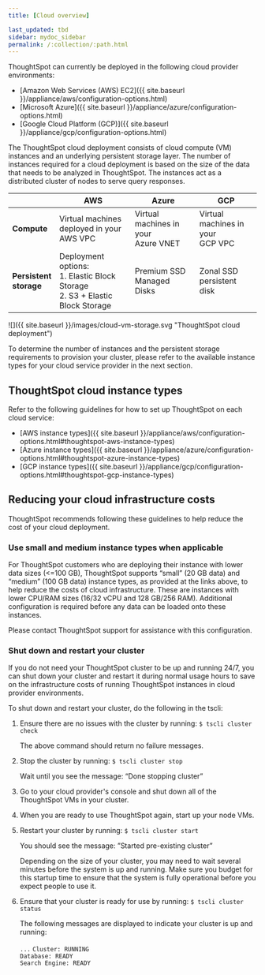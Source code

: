 ```yaml
---
title: [Cloud overview]

last_updated: tbd
sidebar: mydoc_sidebar
permalink: /:collection/:path.html
---
```

ThoughtSpot can currently be deployed in the following cloud provider environments:

- [Amazon Web Services (AWS) EC2]({{ site.baseurl }}/appliance/aws/configuration-options.html)
- [Microsoft Azure]({{ site.baseurl }}/appliance/azure/configuration-options.html)
- [Google Cloud Platform (GCP)]({{ site.baseurl }}/appliance/gcp/configuration-options.html)

The ThoughtSpot cloud deployment consists of cloud compute (VM) instances and an underlying persistent storage layer. The number of instances required for a cloud deployment is based on the size of the data that needs to be analyzed in ThoughtSpot. The instances act as a distributed cluster of nodes to serve query responses.  

| | AWS | Azure | GCP |
| --- | --- | --- | --- |
| <b>Compute<b> | Virtual machines deployed in your<br>AWS VPC | Virtual machines in your<br>Azure VNET | Virtual machines in your<br>GCP VPC |
| <b>Persistent <br>storage<b> | Deployment options:<br>1. Elastic Block Storage<br>2. S3 + Elastic Block Storage | Premium SSD Managed Disks | Zonal SSD persistent disk |

![]({{ site.baseurl }}/images/cloud-vm-storage.svg "ThoughtSpot cloud deployment")

To determine the number of instances and the persistent storage requirements to provision your cluster, please refer to the available instance types for your cloud service provider in the next section.

## ThoughtSpot cloud instance types

Refer to the following guidelines for how to set up ThoughtSpot on each cloud service:

- [AWS instance types]({{ site.baseurl }}/appliance/aws/configuration-options.html#thoughtspot-aws-instance-types)
- [Azure instance types]({{ site.baseurl }}/appliance/azure/configuration-options.html#thoughtspot-azure-instance-types)
- [GCP instance types]({{ site.baseurl }}/appliance/gcp/configuration-options.html#thoughtspot-gcp-instance-types)

## Reducing your cloud infrastructure costs

ThoughtSpot recommends following these guidelines to help reduce the cost of your cloud deployment.  

### Use small and medium instance types when applicable

For ThoughtSpot customers who are deploying their instance with lower data sizes (<=100 GB), ThoughtSpot supports “small” (20 GB data) and “medium” (100 GB data) instance types, as provided at the links above, to help reduce the costs of cloud infrastructure. These are instances with lower CPU/RAM sizes (16/32 vCPU and 128 GB/256 RAM). Additional configuration is required before any data can be loaded onto these instances.

Please contact ThoughtSpot support for assistance with this configuration.

### Shut down and restart your cluster

If you do not need your ThoughtSpot cluster to be up and running 24/7, you can shut down your cluster and restart it during normal usage hours to save on the infrastructure costs of running ThoughtSpot instances in cloud provider environments.

To shut down and restart your cluster, do the following in the tscli:

1. Ensure there are no issues with the cluster by running: `$ tscli cluster check`

   The above command should return no failure messages.

2. Stop the cluster by running: `$ tscli cluster stop`

   Wait until you see the message: “Done stopping cluster”

3. Go to your cloud provider's console and shut down all of the ThoughtSpot VMs in your cluster.

4. When you are ready to use ThoughtSpot again, start up your node VMs.

5. Restart your cluster by running:
	`$ tscli cluster start`

   You should see the message: ”Started pre-existing cluster”

   Depending on the size of your cluster, you may need to wait several minutes before the system is up and running. Make sure you budget for this startup time to ensure that the system is fully operational before you expect people to use it.

6. Ensure that your cluster is ready for use by running:
	`$ tscli cluster status`

	The following messages are displayed to indicate your cluster is up and running: <br> 	
  `...`
  `Cluster: RUNNING` <br>
  `Database: READY` <br>
  `Search Engine: READY`
